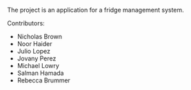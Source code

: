 The project is an application for a fridge management system.

Contributors:

* Nicholas Brown
* Noor Haider
* Julio Lopez
* Jovany Perez
* Michael Lowry
* Salman Hamada
* Rebecca Brummer
